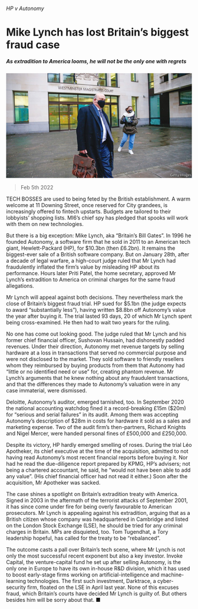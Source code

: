###### HP v Autonomy

# Mike Lynch has lost Britain’s biggest fraud case 

##### As extradition to America looms, he will not be the only one with regrets 

![image](images/20220205_BRP002_0.jpg) 

> Feb 5th 2022 

TECH BOSSES are used to being feted by the British establishment. A warm welcome at 11 Downing Street, once reserved for City grandees, is increasingly offered to fintech upstarts. Budgets are tailored to their lobbyists’ shopping lists. MI6’s chief spy has pledged that spooks will work with them on new technologies.

But there is a big exception: Mike Lynch, aka “Britain’s Bill Gates”. In 1996 he founded Autonomy, a software firm that he sold in 2011 to an American tech giant, Hewlett-Packard (HP), for $10.3bn (then £6.2bn). It remains the biggest-ever sale of a British software company. But on January 28th, after a decade of legal warfare, a high-court judge ruled that Mr Lynch had fraudulently inflated the firm’s value by misleading HP about its performance. Hours later Priti Patel, the home secretary, approved Mr Lynch’s extradition to America on criminal charges for the same fraud allegations.


Mr Lynch will appeal against both decisions. They nevertheless mark the close of Britain’s biggest fraud trial. HP sued for $5.1bn (the judge expects to award “substantially less”), having written $8.8bn off Autonomy’s value the year after buying it. The trial lasted 93 days, 20 of which Mr Lynch spent being cross-examined. He then had to wait two years for the ruling.

No one has come out looking good. The judge ruled that Mr Lynch and his former chief financial officer, Sushovan Hussain, had dishonestly padded revenues. Under their direction, Autonomy met revenue targets by selling hardware at a loss in transactions that served no commercial purpose and were not disclosed to the market. They sold software to friendly resellers whom they reimbursed by buying products from them that Autonomy had “little or no identified need or use” for, creating phantom revenue. Mr Lynch’s arguments that he knew nothing about any fraudulent transactions, and that the differences they made to Autonomy’s valuation were in any case immaterial, were dismissed.

Deloitte, Autonomy’s auditor, emerged tarnished, too. In September 2020 the national accounting watchdog fined it a record-breaking £15m ($20m) for “serious and serial failures” in its audit. Among them was accepting Autonomy’s description of $28m in costs for hardware it sold as a sales and marketing expense. Two of the audit firm’s then-partners, Richard Knights and Nigel Mercer, were handed personal fines of £500,000 and £250,000.

Despite its victory, HP hardly emerged smelling of roses. During the trial Léo Apotheker, its chief executive at the time of the acquisition, admitted to not having read Autonomy’s most recent financial reports before buying it. Nor had he read the due-diligence report prepared by KPMG, HP’s advisers; not being a chartered accountant, he said, he “would not have been able to add any value”. (His chief financial officer had not read it either.) Soon after the acquisition, Mr Apotheker was sacked.

The case shines a spotlight on Britain’s extradition treaty with America. Signed in 2003 in the aftermath of the terrorist attacks of September 2001, it has since come under fire for being overly favourable to American prosecutors. Mr Lynch is appealing against his extradition, arguing that as a British citizen whose company was headquartered in Cambridge and listed on the London Stock Exchange (LSE), he should be tried for any criminal charges in Britain. MPs are disquieted, too. Tom Tugendhat, a Tory leadership hopeful, has called for the treaty to be “rebalanced”.

The outcome casts a pall over Britain’s tech scene, where Mr Lynch is not only the most successful recent exponent but also a key investor. Invoke Capital, the venture-capital fund he set up after selling Autonomy, is the only one in Europe to have its own in-house R&amp;D division, which it has used to boost early-stage firms working on artificial-intelligence and machine-learning technologies. The first such investment, Darktrace, a cyber-security firm, floated on the LSE in April last year. None of this excuses fraud, which Britain’s courts have decided Mr Lynch is guilty of. But others besides him will be sorry about that. ■

